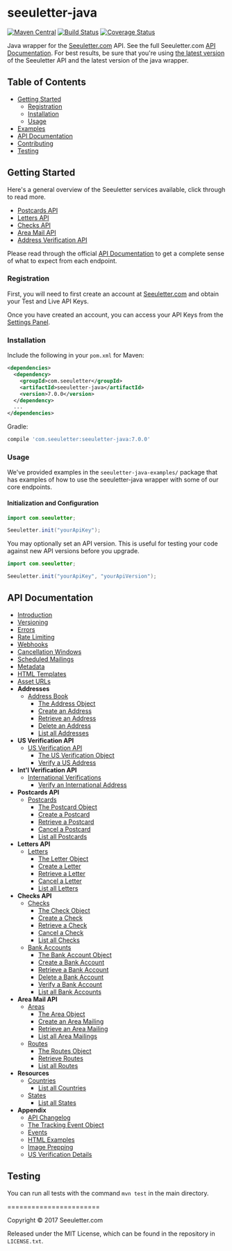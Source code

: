 # seeuletter-java

[![Maven Central](https://img.shields.io/maven-central/v/com.seeuletter/seeuletter-java.svg)](http://search.maven.org/#search%7Cga%7C1%7Cg%3A%22com.seeuletter%22%20AND%20a%3A%22seeuletter-java%22)
[![Build Status](https://secure.travis-ci.org/seeuletter/seeuletter-java.svg)](https://travis-ci.org/seeuletter/seeuletter-java)
[![Coverage Status](https://coveralls.io/repos/seeuletter/seeuletter-java/badge.svg?branch=master)](https://coveralls.io/r/seeuletter/seeuletter-java)

Java wrapper for the [Seeuletter.com](http://seeuletter.com) API. See the full Seeuletter.com [API Documentation](https://seeuletter.com/docs/java).  For best results, be sure that you're using [the latest version](https://seeuletter.com/docs/java#version) of the Seeuletter API and the latest version of the java wrapper.

## Table of Contents

- [Getting Started](#getting-started)
  - [Registration](#registration)
  - [Installation](#installation)
  - [Usage](#usage)
- [Examples](#examples)
- [API Documentation](#api-documentation)
- [Contributing](#contributing)
- [Testing](#testing)

## Getting Started

Here's a general overview of the Seeuletter services available, click through to read more.

- [Postcards API](https://seeuletter.com/services/postcards)
- [Letters API](https://seeuletter.com/services/letters)
- [Checks API](https://seeuletter.com/services/checks)
- [Area Mail API](https://seeuletter.com/services/area)
- [Address Verification API](https://seeuletter.com/verification/address)

Please read through the official [API Documentation](#api-documentation) to get a complete sense of what to expect from each endpoint.

### Registration

First, you will need to first create an account at [Seeuletter.com](https://dashboard.seeuletter.com/#/register) and obtain your Test and Live API Keys.

Once you have created an account, you can access your API Keys from the [Settings Panel](https://dashboard.seeuletter.com/#/settings).

### Installation

Include the following in your `pom.xml` for Maven:

```xml
<dependencies>
  <dependency>
    <groupId>com.seeuletter</groupId>
    <artifactId>seeuletter-java</artifactId>
    <version>7.0.0</version>
  </dependency>
  ...
</dependencies>
```

Gradle:

```groovy
compile 'com.seeuletter:seeuletter-java:7.0.0'
```

### Usage

We've provided examples in the `seeuletter-java-examples/` package that has examples of how to use the seeuletter-java wrapper with some of our core endpoints.

#### Initialization and Configuration
```java
import com.seeuletter;

Seeuletter.init("yourApiKey");
```

You may optionally set an API version. This is useful for testing your code against new API versions before you upgrade.
```java
import com.seeuletter;

Seeuletter.init("yourApiKey", "yourApiVersion");
```

## API Documentation

- [Introduction](https://seeuletter.com/docs/java#introduction)
- [Versioning](https://seeuletter.com/docs/java#version)
- [Errors](https://seeuletter.com/docs/java#errors)
- [Rate Limiting](https://seeuletter.com/docs/java#rate-limits)
- [Webhooks](https://seeuletter.com/docs/java#webhooks)
- [Cancellation Windows](https://seeuletter.com/docs/java#cancellation)
- [Scheduled Mailings](https://seeuletter.com/docs/java#scheduled)
- [Metadata](https://seeuletter.com/docs/java#metadata)
- [HTML Templates](https://seeuletter.com/docs/java#templates)
- [Asset URLs](https://seeuletter.com/docs/java#urls)
- **Addresses**
  - [Address Book](https://seeuletter.com/docs/java#addresses)
    - [The Address Object](https://seeuletter.com/docs/java#addresses_object)
    - [Create an Address](https://seeuletter.com/docs/java#addresses_create)
    - [Retrieve an Address](https://seeuletter.com/docs/java#addresses_retrieve)
    - [Delete an Address](https://seeuletter.com/docs/java#addresses_delete)
    - [List all Addresses](https://seeuletter.com/docs/java#addresses_list)
- **US Verification API**
  - [US Verification API](https://seeuletter.com/docs/java#us_verifications)
    - [The US Verification Object](https://seeuletter.com/docs/java#us_verifications_object)
    - [Verify a US Address](https://seeuletter.com/docs/java#us_verifications_create)
- **Int'l Verification API**
  - [International Verifications](https://seeuletter.com/docs/java#intl_verifications)
    - [Verify an International Address](https://seeuletter.com/docs/java#intl_verifications_create)
- **Postcards API**
  - [Postcards](https://seeuletter.com/docs/java#postcards)
    - [The Postcard Object](https://seeuletter.com/docs/java#postcards_object)
    - [Create a Postcard](https://seeuletter.com/docs/java#postcards_create)
    - [Retrieve a Postcard](https://seeuletter.com/docs/java#postcards_retrieve)
    - [Cancel a Postcard](https://seeuletter.com/docs/java#postcards_delete)
    - [List all Postcards](https://seeuletter.com/docs/java#postcards_list)
- **Letters API**
  - [Letters](https://seeuletter.com/docs/java#letters)
    - [The Letter Object](https://seeuletter.com/docs/java#letters_object)
    - [Create a Letter](https://seeuletter.com/docs/java#letters_create)
    - [Retrieve a Letter](https://seeuletter.com/docs/java#letters_retrieve)
    - [Cancel a Letter](https://seeuletter.com/docs/java#letters_delete)
    - [List all Letters](https://seeuletter.com/docs/java#letters_list)
- **Checks API**
  - [Checks](https://seeuletter.com/docs/java#checks)
    - [The Check Object](https://seeuletter.com/docs/java#checks_object)
    - [Create a Check](https://seeuletter.com/docs/java#checks_create)
    - [Retrieve a Check](https://seeuletter.com/docs/java#checks_retrieve)
    - [Cancel a Check](https://seeuletter.com/docs/java#checks_delete)
    - [List all Checks](https://seeuletter.com/docs/java#checks_list)
  - [Bank Accounts](https://seeuletter.com/docs/java#bank-accounts)
    - [The Bank Account Object](https://seeuletter.com/docs/java#bankaccounts_object)
    - [Create a Bank Account](https://seeuletter.com/docs/java#bankaccounts_create)
    - [Retrieve a Bank Account](https://seeuletter.com/docs/java#bankaccounts_retrieve)
    - [Delete a Bank Account](https://seeuletter.com/docs/java#bankaccounts_delete)
    - [Verify a Bank Account](https://seeuletter.com/docs/java#bankaccounts_verify)
    - [List all Bank Accounts](https://seeuletter.com/docs/java#bankaccounts_list)
- **Area Mail API**
  - [Areas](https://seeuletter.com/docs/java#areas)
    - [The Area Object](https://seeuletter.com/docs/java#areas_object)
    - [Create an Area Mailing](https://seeuletter.com/docs/java#areas_create)
    - [Retrieve an Area Mailing](https://seeuletter.com/docs/java#areas_retrieve)
    - [List all Area Mailings](https://seeuletter.com/docs/java#areas_list)
  - [Routes](https://seeuletter.com/docs/java#routes)
    - [The Routes Object](https://seeuletter.com/docs/java#routes_object)
    - [Retrieve Routes](https://seeuletter.com/docs/java#routes_retrieve)
    - [List all Routes](https://seeuletter.com/docs/java#routes_list)
- **Resources**
  - [Countries](https://seeuletter.com/docs/java#countries)
    - [List all Countries](https://seeuletter.com/docs/java#countries_list)
  - [States](https://seeuletter.com/docs/java#states)
    - [List all States](https://seeuletter.com/docs/java#states_list)
- **Appendix**
  - [API Changelog](https://seeuletter.com/docs/java#changelog)
  - [The Tracking Event Object](https://seeuletter.com/docs/java#tracking_event_object)
  - [Events](https://seeuletter.com/docs/java#events)
  - [HTML Examples](https://seeuletter.com/docs/java#html-examples)
  - [Image Prepping](https://seeuletter.com/docs/java#prepping)
  - [US Verification Details](https://seeuletter.com/docs/java#us_verification_details)


## Testing

You can run all tests with the command `mvn test` in the main directory.

=======================

Copyright &copy; 2017 Seeuletter.com

Released under the MIT License, which can be found in the repository in `LICENSE.txt`.
